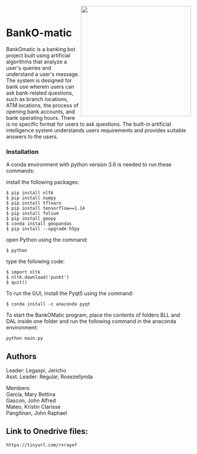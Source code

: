 <img src="https://github.com/JerichoLeg/BankOmatic/blob/RDRegular/UI/bnkmat.png" align="right" alt="" width="300"/> 
<br/>

# BankO-matic   

BankOmatic is a banking bot project built using artificial algorithms that analyze a user's queries and understand a user's message. The system is designed for bank use wherein users can ask  bank-related questions, such as branch locations, ATM locations, the process of opening bank accounts, and bank operating hours. There is no specific format for users to ask questions. The built-in artificial intelligence system understands users requirements and provides suitable answers to the users.

### Installation 
A conda environment with python version 3.6 is needed to run these commands: <br/>

install the following packages:
```
$ pip install nltk 
$ pip install numpy
$ pip install tflearn 
$ pip install tensorflow==1.14
$ pip install folium 
$ pip install geopy
$ conda install geopandas
$ pip install --upgrade h5py
```
open Python using the command:
```
$ python
```
type the following code:
```
$ import nltk 
$ nltk.download('punkt') 
$ quit()
```
To run the GUI, install the Pyqt5 using the command:

```
$ conda install -c anaconda pyqt

```
To start the BankOMatic program, place the contents of folders BLL and DAL inside one folder and run the following command in the anaconda environment:
```
python main.py
```




## Authors 

Leader: Legaspi, Jericho <br/>
Asst. Leader: Regular, Rosezellynda

Members: <br/>
Garcia, Mary Bettina <br/>
Gascon, John Alfred <br/>
Mateo, Kristin Clarisse <br/>
Pangilinan, John Raphael <br/>


## Link to Onedrive files:
```
https://tinyurl.com/rxrayef
```